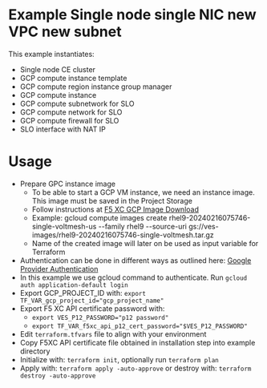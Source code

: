 # Example Single node single NIC new VPC new subnet

This example instantiates:

- Single node CE cluster
- GCP compute instance template
- GCP compute region instance group manager
- GCP compute instance
- GCP compute subnetwork for SLO
- GCP compute network for SLO
- GCP compute firewall for SLO
- SLO interface with NAT IP

# Usage

- Prepare GPC instance image
  * To be able to start a GCP VM instance, we need an instance image. This image must be saved in the Project Storage
  * Follow instructions at [F5 XC GCP Image Download](https://docs.cloud.f5.com/docs/images/node-cloud-images#gcp)  
  * Example: gcloud compute images create rhel9-20240216075746-single-voltmesh-us --family rhel9 --source-uri gs://ves-images/rhel9-20240216075746-single-voltmesh.tar.gz
  * Name of the created image will later on be used as input variable for Terraform
- Authentication can be done in different ways as outlined here: [Google Provider Authentication](https://registry.terraform.io/providers/hashicorp/google/latest/docs/guides/provider_reference#authentication)
- In this example we use gcloud command to authenticate. Run `gcloud auth application-default login`
- Export GCP_PROJECT_ID with: `export TF_VAR_gcp_project_id="gcp_project_name"`
- Export F5 XC API certificate password with: 
  * `export VES_P12_PASSWORD="p12 password"`
  * `export TF_VAR_f5xc_api_p12_cert_password="$VES_P12_PASSWORD"` 
- Edit `terraform.tfvars` file to align with your environment
- Copy F5XC API certificate file obtained in installation step into example directory
- Initialize with: `terraform init`, optionally run `terraform plan`
- Apply with: `terraform apply -auto-approve` or destroy with: `terraform destroy -auto-approve`